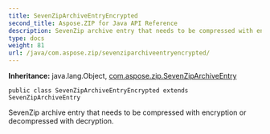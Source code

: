 ```yaml
---
title: SevenZipArchiveEntryEncrypted
second_title: Aspose.ZIP for Java API Reference
description: SevenZip archive entry that needs to be compressed with encryption or decompressed with decryption.
type: docs
weight: 81
url: /java/com.aspose.zip/sevenziparchiveentryencrypted/
---
```


**Inheritance:**
java.lang.Object, [com.aspose.zip.SevenZipArchiveEntry](../../com.aspose.zip/sevenziparchiveentry)
```
public class SevenZipArchiveEntryEncrypted extends SevenZipArchiveEntry
```

SevenZip archive entry that needs to be compressed with encryption or decompressed with decryption.
